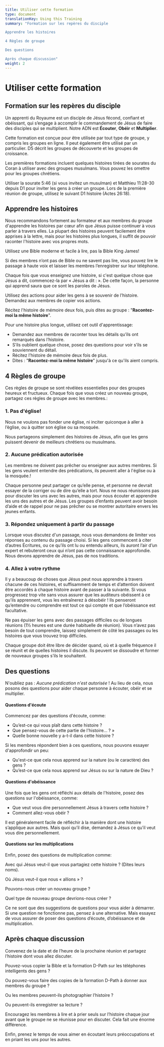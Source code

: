 ```yaml
---
title: Utiliser cette formation
type: document
translationKey: Using this Training
summary: "Formation sur les repères du disciple	

Apprendre les histoires	

4 Règles de groupe	

Des questions	

Après chaque discussion"
weight: 2
---
```

# Utiliser cette formation

## Formation sur les repères du disciple

Un apprenti du Royaume est un disciple de Jésus fécond, confiant et obéissant, qui s’engage à accomplir le commandement de Jésus de faire des disciples qui se multiplient. Notre ADN est **Écouter**, **Obéir** et **Multiplier**.

Cette formation est conçue pour être utilisée par tout type de groupe, y compris les groupes en ligne. Il peut également être utilisé par un particulier. D5 décrit les groupes de découverte et les groupes de croissance.

Les premières formations incluent quelques histoires tirées de sourates du Coran à utiliser avec des groupes musulmans. Vous pouvez les omettre pour les groupes chrétiens.

Utiliser la sourate 5:46 (si vous invitez un musulman) et Matthieu 11:28-30 depuis D1 pour inviter les gens à créer un groupe. Lors de la première réunion de groupe, utilisez le suivant D1 histoire (Actes 26:18).

## Apprendre les histoires

Nous recommandons fortement au formateur et aux membres du groupe d'apprendre les histoires par cœur afin que Jésus puisse continuer à vous parler à travers elles. La plupart des histoires peuvent facilement être apprises à la lettre, mais pour les histoires plus longues, il suffit de pouvoir raconter l'histoire avec vos propres mots.

Utilisez une Bible moderne et facile à lire, pas la Bible King James!

Si des membres n’ont pas de Bible ou ne savent pas lire, vous pouvez lire le passage à haute voix et laisser les membres l’enregistrer sur leur téléphone.

Chaque fois que vous enseignez une histoire, si c'est quelque chose que Jésus a dit, commencez-la par « Jésus a dit : ». De cette façon, la personne qui apprend saura que ce sont les paroles de Jésus.

Utilisez des actions pour aider les gens à se souvenir de l’histoire. Demandez aux membres de copier vos actions.

Récitez l'histoire de mémoire deux fois, puis dites au groupe : "**Racontez-moi la même histoire**".

Pour une histoire plus longue, utilisez cet outil d'apprentissage:

-   Demandez aux membres de raconter tous les détails qu’ils ont remarqués dans l’histoire.
-   S’ils oublient quelque chose, posez des questions pour voir s’ils se souviennent du détail.
-   Récitez l’histoire de mémoire deux fois de plus.
-   Dites : "**Racontez-moi la même histoire**" jusqu'à ce qu'ils aient compris.

## 4 Règles de groupe

Ces règles de groupe se sont révélées essentielles pour des groupes heureux et fructueux. Chaque fois que vous créez un nouveau groupe, partagez ces règles de groupe avec les membres.:

### 1. Pas d'église!

Nous ne voulons pas fonder une église, ni inciter quiconque à aller à l’église, ou à quitter son église ou sa mosquée.

Nous partageons simplement des histoires de Jésus, afin que les gens puissent devenir de meilleurs chrétiens ou musulmans.

### 2. Aucune prédication autorisée

Les membres ne doivent pas prêcher ou enseigner aux autres membres. Si les gens veulent entendre des prédications, ils peuvent aller à l'église ou à la mosquée.!

Chaque personne peut partager ce qu’elle pense, et personne ne devrait essayer de la corriger ou de dire qu’elle a tort. Nous ne nous réunissons pas pour discuter les uns avec les autres, mais pour nous écouter et apprendre les uns des autres et de Jésus. Les groupes d’enfants peuvent avoir besoin d’aide et de rappel pour ne pas prêcher ou se montrer autoritaire envers les jeunes enfants.

### 3. Répondez uniquement à partir du passage

Lorsque vous discutez d'un passage, nous vous demandons de limiter vos réponses au contenu du passage choisi. Si les gens commencent à citer d’autres Écritures, ou ce qu’ils ont lu ou entendu ailleurs, ils auront l’air d’un expert et rebuteront ceux qui n’ont pas cette connaissance approfondie. Nous devons apprendre de Jésus, pas de nos traditions.

### 4. Allez à votre rythme

Il y a beaucoup de choses que Jésus peut nous apprendre à travers chacune de ces histoires, et suffisamment de temps et d’attention doivent être accordés à chaque histoire avant de passer à la suivante. Si vous progressez trop vite sans vous assurer que les auditeurs obéissent à ce qu’ils apprennent, vous les entraînerez à désobéir ! Ils penseront qu’entendre ou comprendre est tout ce qui compte et que l’obéissance est facultative.

Ne pas épuiser les gens avec des passages difficiles ou de longues réunions (1½ heures est une durée habituelle de réunion). Vous n’avez pas besoin de tout comprendre, laissez simplement de côté les passages ou les histoires que vous trouvez trop difficiles.

Chaque groupe doit être libre de décider quand, où et à quelle fréquence il se réunit et de quelles histoires il discute. Ils peuvent se dissoudre et former de nouveaux groupes s’ils le souhaitent.

## Des questions

N'oubliez pas : *Aucune prédication n'est autorisée* ! Au lieu de cela, nous posons des questions pour aider chaque personne à écouter, obéir et se multiplier.

#### Questions d'écoute

Commencez par des questions d'écoute, comme:

-   Qu’est-ce qui vous plaît dans cette histoire ?
-   Que pensez-vous de cette partie de l'histoire... ? »
-   Quelle bonne nouvelle y a-t-il dans cette histoire ?

Si les membres répondent bien à ces questions, nous pouvons essayer d'approfondir un peu:

-   Qu'est-ce que cela nous apprend sur la nature (ou le caractère) des gens ?
-   Qu’est-ce que cela nous apprend sur Jésus ou sur la nature de Dieu ?

#### Questions d'obéissance

Une fois que les gens ont réfléchi aux détails de l'histoire, posez des questions sur l'obéissance, comme:

-   Que veut vous dire personnellement Jésus à travers cette histoire ?
-   Comment allez-vous obéir ?

Il est généralement facile de réfléchir à la manière dont une histoire s’applique aux autres. Mais quoi qu’il dise, demandez à Jésus ce qu’il veut vous dire personnellement.

#### Questions sur les multiplications

Enfin, posez des questions de multiplication comme:

Avec qui Jésus veut-il que vous partagiez cette histoire ? (Dites leurs noms).

Où Jésus veut-il que nous « allions » ?

Pouvons-nous créer un nouveau groupe ?

Quel type de nouveau groupe devrions-nous créer ?

Ce ne sont que des suggestions de questions pour vous aider à démarrer. Si une question ne fonctionne pas, pensez à une alternative. Mais essayez de vous assurer de poser des questions d’écoute, d’obéissance et de multiplication.

## Après chaque discussion

Convenez de la date et de l’heure de la prochaine réunion et partagez l’histoire dont vous allez discuter.

Pouvez-vous copier la Bible et la formation D-Path sur les téléphones intelligents des gens ?

Ou pouvez-vous faire des copies de la formation D-Path à donner aux membres du groupe ?

Ou les membres peuvent-ils photographier l’histoire ?

Ou peuvent-ils enregistrer sa lecture ?

Encouragez les membres à lire et à prier seuls sur l’histoire chaque jour avant que le groupe ne se réunisse pour en discuter. Cela fait une énorme différence.

Enfin, prenez le temps de vous aimer en écoutant leurs préoccupations et en priant les uns pour les autres.

